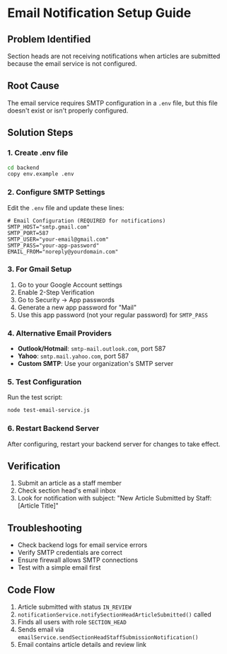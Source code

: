 # Email Notification Setup Guide

## Problem Identified
Section heads are not receiving notifications when articles are submitted because the email service is not configured.

## Root Cause
The email service requires SMTP configuration in a `.env` file, but this file doesn't exist or isn't properly configured.

## Solution Steps

### 1. Create .env file
```bash
cd backend
copy env.example .env
```

### 2. Configure SMTP Settings
Edit the `.env` file and update these lines:

```env
# Email Configuration (REQUIRED for notifications)
SMTP_HOST="smtp.gmail.com"
SMTP_PORT=587
SMTP_USER="your-email@gmail.com"
SMTP_PASS="your-app-password"
EMAIL_FROM="noreply@yourdomain.com"
```

### 3. For Gmail Setup
1. Go to your Google Account settings
2. Enable 2-Step Verification
3. Go to Security → App passwords
4. Generate a new app password for "Mail"
5. Use this app password (not your regular password) for `SMTP_PASS`

### 4. Alternative Email Providers
- **Outlook/Hotmail**: `smtp-mail.outlook.com`, port 587
- **Yahoo**: `smtp.mail.yahoo.com`, port 587
- **Custom SMTP**: Use your organization's SMTP server

### 5. Test Configuration
Run the test script:
```bash
node test-email-service.js
```

### 6. Restart Backend Server
After configuring, restart your backend server for changes to take effect.

## Verification
1. Submit an article as a staff member
2. Check section head's email inbox
3. Look for notification with subject: "New Article Submitted by Staff: [Article Title]"

## Troubleshooting
- Check backend logs for email service errors
- Verify SMTP credentials are correct
- Ensure firewall allows SMTP connections
- Test with a simple email first

## Code Flow
1. Article submitted with status `IN_REVIEW`
2. `notificationService.notifySectionHeadArticleSubmitted()` called
3. Finds all users with role `SECTION_HEAD`
4. Sends email via `emailService.sendSectionHeadStaffSubmissionNotification()`
5. Email contains article details and review link
